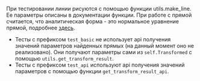 При тестировании линии рисуются с помощью функции utils.make_line.
Ее параметры описаны в документации функции. При работе с прямой считается,
что аналитическая форма - это нормальное уравнение прямой, подробнее
[здесь](https://ru.wikipedia.org/wiki/Прямая#Нормальное_уравнение_прямой).  
* Тесты с префиксом `test_basic` не использует api получения значений параметров
найденных прямых (на данный момент оно не реализовано). Они получают параметры 
сами из `self.Transformed` с помощью `utils.get_transform_result`.
* Тесты с префиксом `test_api` используют api
получения значений параметров c помощью функции `get_transform_result_api`.
